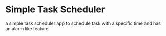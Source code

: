 # Simple Task Scheduler
a simple task scheduler app to schedule task with a specific time and has an alarm like feature
